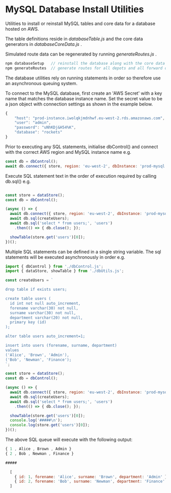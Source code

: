 # MySQL Database Install Utilities

Utilities to install or reinstall MySQL tables and core data for a database hosted on AWS.

The table definitions reside in *databaseTable.js* and the core data generators in *databaseCoreData.js* .

Simulated route data can be regenerated by running *generateRoutes.js* .


```javascript
npm databaseSetup   // reinstall the database along with the core data for depots & drivers 
npm generateRoutes  // generate routes for all depots and all forward days
````

The database utilities rely on running statements in order so therefore use an 
asynchronous queuing system.

To connect to the MySQL database, first create an 'AWS Secret' with a key name that matches the database instance name.
Set the secret value to be a json object with connection settings as shown in the example below.
```javascript
{
    "host": "prod-instance.iwolqkjmdnhwf.eu-west-2.rds.amazonaws.com",
    "user": "admin",
    "password": "uNhKDj&H54%K",
    "database": "rockets"
}
```

Prior to executing any SQL statements, initialise dbControl() 
and connect with the correct AWS region and MySQL instance name e.g.

```javascript
const db = dbControl();
await db.connect({ store, region: 'eu-west-2', dbInstance: 'prod-mysql' });
```

Execute SQL statement text in the order of execution required by calling db.sql() e.g.

```javascript

const store = dataStore();
const db = dbControl();

(async () => {
  await db.connect({ store, region: 'eu-west-2', dbInstance: 'prod-mysql' });
  await db.sql(createUsers);
  await db.sql('select * from users;', 'users')
    .then(() => { db.close(); });

  showTable(store.get('users')[0]);
})();
```

Multiple SQL statements can be defined in a single string variable. 
The sql statements will be executed asynchronously in order e.g.

```javascript
import { dbControl } from './dbControl.js';
import { dataStore, showTable } from './dbUtils.js';

const createUsers = `

drop table if exists users;

create table users (
  id int not null auto_increment,
  forename varchar(30) not null,
  surname varchar(30) not null,
  department varchar(20) not null,
  primary key (id)
);

alter table users auto_increment=1;

insert into users (forename, surname, department) 
values
('Alice', 'Brown', 'Admin'),
('Bob', 'Newman', 'Finance');
`;

const store = dataStore();
const db = dbControl();

(async () => {
  await db.connect({ store, region: 'eu-west-2', dbInstance: 'prod-mysql' });
  await db.sql(createUsers);
  await db.sql('select * from users;', 'users')
    .then(() => { db.close(); });

  showTable(store.get('users')[0]);
  console.log('#####\n');
  console.log(store.get('users')[0]);
})();

```
The above SQL queue will execute with the following output:
```javascript
{ 1 , Alice , Brown , Admin }
{ 2 , Bob , Newman , Finance }

#####

  [
    { id: 1, forename: 'Alice', surname: 'Brown', department: 'Admin' },
    { id: 2, forename: 'Bob', surname: 'Newman', department: 'Finance' }
  ]
```
